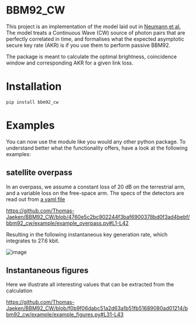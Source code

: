 # BBM92_CW
This project is an implementation of the model laid out in [Neumann et al.](https://link.aps.org/doi/10.1103/PhysRevA.104.022406)
The model treats a Continuous Wave (CW) source of photon pairs that are perfectly correlated in time, 
and formalises what the expected asymptotic secure key rate (AKR) is if you use them to perform passive BBM92.

The package is meant to calculate the optimal brightness, coincidence window and corresponding AKR for a given link loss.


# Installation
```
pip install bbm92_cw
```

# Examples
You can now use the module like you would any other python package.
To understand better what the functionality offers, have a look at the following examples:

## satellite overpass
In an overpass, we assume a constant loss of 20 dB on the terrestrial arm, and a variable loss on the free-space arm. The specs of the detectors are read out from [a yaml file](https://github.com/Thomas-Jaeken/BBM92_CW/blob/4760e5c2bc902244f3baf6900378bd0f3ad4bebf/bbm92_cw/example/settings.yml)

https://github.com/Thomas-Jaeken/BBM92_CW/blob/4760e5c2bc902244f3baf6900378bd0f3ad4bebf/bbm92_cw/example/example_overpass.py#L1-L42

Resulting in the following instantaneous key generation rate, which integrates to 27.6 kbit.

![image](https://github.com/Thomas-Jaeken/BBM92_CW/assets/79711833/013b80b2-9176-4e03-800e-068bb4c142d1)

## Instantaneous figures
Here we illustrate all interesting values that can be extracted from the calculation

https://github.com/Thomas-Jaeken/BBM92_CW/blob/f0b9f06dabc51a2d63a1b51fb51689080ad01214/bbm92_cw/example/example_figures.py#L31-L43

